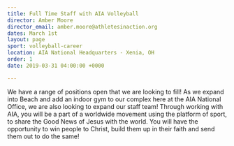 ```yaml
---
title: Full Time Staff with AIA Volleyball
director: Amber Moore
director_email: amber.moore@athletesinaction.org
dates: March 1st
layout: page
sport: volleyball-career
location: AIA National Headquarters - Xenia, OH
order: 1
date: 2019-03-31 04:00:00 +0000

---
```

We have a range of positions open that we are looking to fill! As we expand into Beach and add an indoor gym to our complex here at the AIA National Office, we are also looking to expand our staff team! Through working with AIA, you will be a part of a worldwide movement using the platform of sport, to share the Good News of Jesus with the world. You will have the opportunity to win people to Christ, build them up in their faith and send them out to do the same!